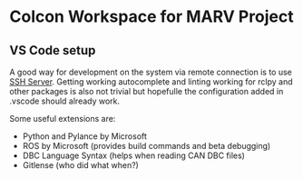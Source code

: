# Colcon Workspace for MARV Project

## VS Code setup

A good way for development on the system via remote connection is to use [SSH Server](https://code.visualstudio.com/docs/remote/ssh). Getting working autocomplete and linting working for rclpy and other packages is also not trivial but hopefulle the configuration added in .vscode should already work.

Some useful extensions are:

* Python and Pylance by Microsoft
* ROS by Microsoft (provides build commands and beta debugging)
* DBC Language Syntax (helps when reading CAN DBC files)
* Gitlense (who did what when?)
